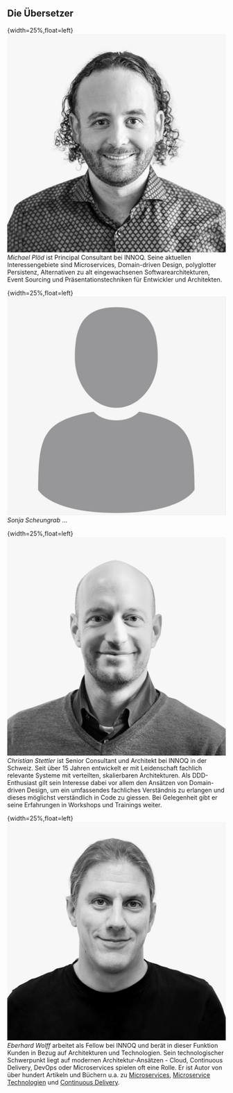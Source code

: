 ## Die Übersetzer

{width=25%,float=left}
![](images/michael.jpg)
*Michael Plöd* ist Principal Consultant bei INNOQ. Seine aktuellen Interessengebiete sind Microservices, Domain-driven Design, polyglotter Persistenz, Alternativen zu alt eingewachsenen Softwarearchitekturen, Event Sourcing und Präsentationstechniken für Entwickler und Architekten.

{width=25%,float=left}
![](images/sonja.jpg)
*Sonja Scheungrab* ... 

{width=25%,float=left}
![](images/christian.jpg)
*Christian Stettler* ist Senior Consultant und Architekt bei INNOQ in der Schweiz. Seit über 15 Jahren entwickelt er mit Leidenschaft fachlich relevante Systeme mit verteilten, skalierbaren Architekturen. Als DDD-Enthusiast gilt sein Interesse dabei vor allem den Ansätzen von Domain-driven Design, um ein umfassendes fachliches Verständnis zu erlangen und dieses möglichst verständlich in Code zu giessen. Bei Gelegenheit gibt er seine Erfahrungen in Workshops und Trainings weiter.

{width=25%,float=left}
![](images/eberhard.jpg)
*Eberhard Wolff* arbeitet als Fellow bei INNOQ und berät in dieser Funktion Kunden in Bezug auf Architekturen und Technologien. Sein technologischer Schwerpunkt liegt auf modernen Architektur-Ansätzen - Cloud, Continuous Delivery, DevOps oder Microservices  spielen oft eine Rolle. Er ist Autor von über hundert Artikeln und Büchern u.a. zu [Microservices](http://microservices-buch.de/), [Microservice Technologien](http://microservices-praxisbuch.de/) und [Continuous Delivery](http://continuous-delivery-buch.de/).
